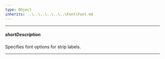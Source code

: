 ```yaml
---
type: Object
inherits: ..\..\..\..\..\..\Font\Font.md
---
```

---
##### shortDescription
Specifies font options for strip labels.

---
